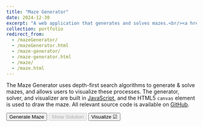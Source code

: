```yaml
---
title: "Maze Generator"
date: 2024-12-30
excerpt: "A web application that generates and solves mazes.<br/><a href='/portfolio/mazeGenerator'><img style='padding: 15px' src='/images/mazeGenerator.png'></a>"
collection: portfolio
redirect_from:
  - /mazeGenerator/
  - /mazeGenerator.html
  - /maze-generator/
  - /maze-generator.html
  - /maze/
  - /maze.html
---
```


The Maze Generator uses depth-first search algorithms to generate & solve mazes, and allows users to visualize these processes. The generator, solver, and visualizer are built in [JavaScript](/assets/js/mazeGenerator.js), and the HTML5 `canvas` element is used to draw the maze. All relevant source code is available on [GitHub](https://github.com/jacob-thompson/jacob-thompson.github.io).

<div container class="app">
    <div style="padding-bottom:10px" class="buttons">
        <input type="button" id="generateButton" value="Generate Maze">
        <input type="button" id="solveButton" value="Show Solution" disabled>
        <input type="button" id="visualizeButton" value="Visualize ☑">
    </div>
</div>

<script>
document.getElementById("generateButton").addEventListener("click", function() {
    generateMaze();
});
document.getElementById("solveButton").addEventListener("click", function() {
    solveMaze();
});
document.getElementById("visualizeButton").addEventListener("click", function() {
    toggleVisualizer();
});
</script>

<script src="{{ base_path }}/assets/js/mazeGenerator.js"></script>
